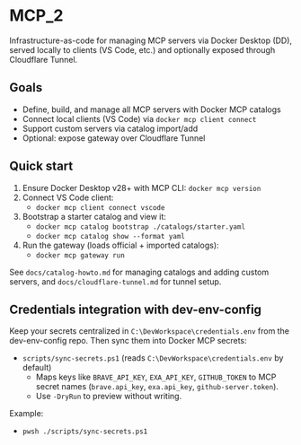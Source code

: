 # MCP_2

Infrastructure-as-code for managing MCP servers via Docker Desktop (DD), served locally to clients (VS Code, etc.) and optionally exposed through Cloudflare Tunnel.

## Goals
- Define, build, and manage all MCP servers with Docker MCP catalogs
- Connect local clients (VS Code) via `docker mcp client connect`
- Support custom servers via catalog import/add
- Optional: expose gateway over Cloudflare Tunnel

## Quick start
1. Ensure Docker Desktop v28+ with MCP CLI: `docker mcp version`
2. Connect VS Code client:
   - `docker mcp client connect vscode`
3. Bootstrap a starter catalog and view it:
   - `docker mcp catalog bootstrap ./catalogs/starter.yaml`
   - `docker mcp catalog show --format yaml`
4. Run the gateway (loads official + imported catalogs):
   - `docker mcp gateway run`

See `docs/catalog-howto.md` for managing catalogs and adding custom servers, and `docs/cloudflare-tunnel.md` for tunnel setup.

## Credentials integration with dev-env-config
Keep your secrets centralized in `C:\DevWorkspace\credentials.env` from the dev-env-config repo. Then sync them into Docker MCP secrets:

- `scripts/sync-secrets.ps1` (reads `C:\DevWorkspace\credentials.env` by default)
  - Maps keys like `BRAVE_API_KEY`, `EXA_API_KEY`, `GITHUB_TOKEN` to MCP secret names (`brave.api_key`, `exa.api_key`, `github-server.token`).
  - Use `-DryRun` to preview without writing.

Example:
- `pwsh ./scripts/sync-secrets.ps1`
